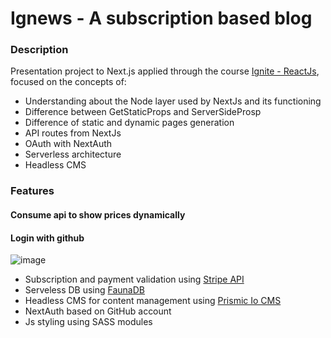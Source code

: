 # Ignews - A subscription based blog 
 
### Description

Presentation project to Next.js applied through the course [Ignite - ReactJs](https://www.rocketseat.com.br/ignite), focused on the concepts of:
                                                                         
- Understanding about the Node layer used by NextJs and its functioning                                                 
- Difference between GetStaticProps and ServerSideProsp
- Difference of static and dynamic pages generation
- API routes from NextJs
- OAuth with NextAuth
- Serverless architecture
- Headless CMS



 ### Features
 
 #### Consume api to show prices dynamically
 #### Login with github
 ![image](https://user-images.githubusercontent.com/68977600/167181487-b85fff29-6da9-4e31-afc4-1f211ca622fe.png)
 
                                                                         
- Subscription and payment validation using [Stripe API](https://stripe.com/en-mx?utm_campaign=BR_en_Search_Brand_Brand_EXA-15088005049&utm_medium=cpc&utm_source=google&ad_content=556495423089&utm_term=kwd-94834400&utm_matchtype=e&utm_adposition=&utm_device=c&gclid=Cj0KCQjwpImTBhCmARIsAKr58cwnuif7E30J07fSjXyjW_rtzqV4v4tCdwL7KZXbJ5n-LEvT7ns7K3saAlFyEALw_wcB)
- Serveless DB using [FaunaDB](https://fauna.com/) 
- Headless CMS for content management using [Prismic Io CMS](https://prismic.io/)                                                                   
- NextAuth based on GitHub account
- Js styling using SASS modules
 

 


